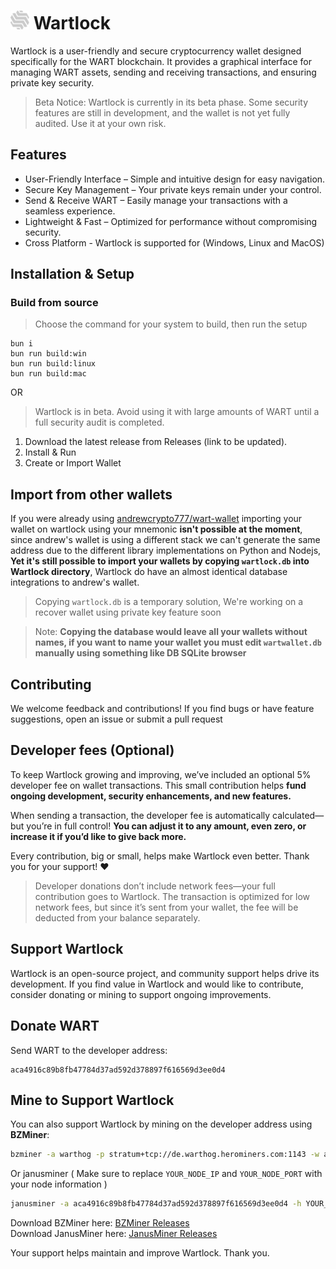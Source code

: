 # <img src="resources/wartlock_logo.png" width="30" height="30"> Wartlock
Wartlock is a user-friendly and secure cryptocurrency wallet designed specifically for the WART blockchain. It provides a graphical interface for managing WART assets, sending and receiving transactions, and ensuring private key security.

> Beta Notice: Wartlock is currently in its beta phase. Some security features are still in development, and the wallet is not yet fully audited. Use it at your own risk.

## Features
- User-Friendly Interface – Simple and intuitive design for easy navigation.
- Secure Key Management – Your private keys remain under your control.
- Send & Receive WART – Easily manage your transactions with a seamless experience.
- Lightweight & Fast – Optimized for performance without compromising security.
- Cross Platform - Wartlock is supported for (Windows, Linux and MacOS)

## Installation & Setup
### Build from source
> Choose the command for your system to build, then run the setup
```
bun i
bun run build:win
bun run build:linux
bun run build:mac
```
OR

> Wartlock is in beta. Avoid using it with large amounts of WART until a full security audit is completed.
1. Download the latest release from Releases (link to be updated).
2. Install & Run
3. Create or Import Wallet

## Import from other wallets
If you were already using [andrewcrypto777/wart-wallet](https://github.com/andrewcrypto777/wart-wallet) importing your wallet on wartlock using your mnemonic **isn't possible at the moment**, since andrew's wallet is using a different stack we can't generate the same address due to the different library implementations on Python and Nodejs, **Yet it's still possible to import your wallets by copying `wartlock.db` into Wartlock directory**, Wartlock do have an almost identical database integrations to andrew's wallet.
> Copying `wartlock.db` is a temporary solution, We're working on a recover wallet using private key feature soon

> Note: **Copying the database would leave all your wallets without names, if you want to name your wallet you must edit `wartwallet.db` manually using something like DB SQLite browser**

## Contributing
We welcome feedback and contributions! If you find bugs or have feature suggestions, open an issue or submit a pull request

## Developer fees (Optional)
To keep Wartlock growing and improving, we’ve included an optional 5% developer fee on wallet transactions. This small contribution helps **fund ongoing development, security enhancements, and new features.**

When sending a transaction, the developer fee is automatically calculated—but you’re in full control! **You can adjust it to any amount, even zero, or increase it if you’d like to give back more.**

Every contribution, big or small, helps make Wartlock even better. Thank you for your support! ❤️
> Developer donations don’t include network fees—your full contribution goes to Wartlock. The transaction is optimized for low network fees, but since it’s sent from your wallet, the fee will be deducted from your balance separately.

## Support Wartlock  

Wartlock is an open-source project, and community support helps drive its development. If you find value in Wartlock and would like to contribute, consider donating or mining to support ongoing improvements.  

## Donate WART  
Send WART to the developer address:  
```
aca4916c89b8fb47784d37ad592d378897f616569d3ee0d4
```

## Mine to Support Wartlock  
You can also support Wartlock by mining on the developer address using **BZMiner**:  
```bash
bzminer -a warthog -p stratum+tcp://de.warthog.herominers.com:1143 -w aca4916c89b8fb47784d37ad592d378897f616569d3ee0d4.donation --nc 1
```

Or janusminer ( Make sure to replace `YOUR_NODE_IP` and `YOUR_NODE_PORT` with your node information )
```bash
janusminer -a aca4916c89b8fb47784d37ad592d378897f616569d3ee0d4 -h YOUR_NODE_IP -p YOUR_NODE_PORT
```

Download BZMiner here: [BZMiner Releases](https://github.com/bzminer/bzminer/releases)  
Download JanusMiner here: [JanusMiner Releases](https://github.com/CoinFuMasterShifu/janusminer/releases)

Your support helps maintain and improve Wartlock. Thank you.
